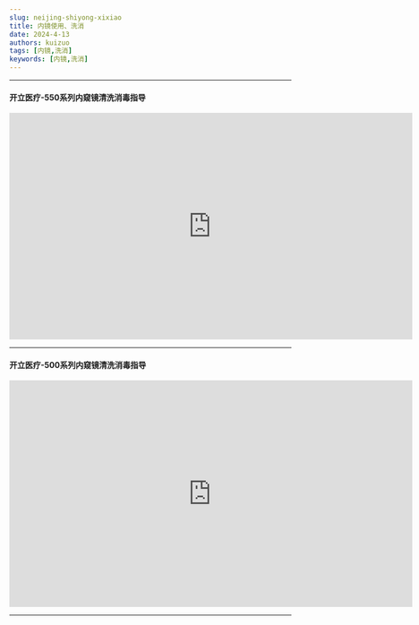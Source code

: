 ```yaml
---
slug: neijing-shiyong-xixiao
title: 内镜使用、洗消
date: 2024-4-13
authors: kuizuo
tags: [内镜,洗消]
keywords: [内镜,洗消]
---
```

---

<!-- truncate -->

#### 开立医疗-550系列内窥镜清洗消毒指导

<iframe width="720" height="405" frameborder="0" src="https://www.ixigua.com/iframe/7069569267233980958?autoplay=0" referrerpolicy="unsafe-url" allowfullscreen></iframe>

---

#### 开立医疗-500系列内窥镜清洗消毒指导

<iframe width="720" height="405" frameborder="0" src="https://www.ixigua.com/iframe/7052198174357881382?autoplay=0" referrerpolicy="unsafe-url" allowfullscreen></iframe>

---
